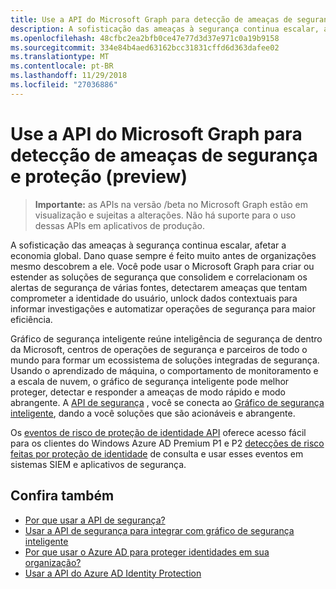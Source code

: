 ```yaml
---
title: Use a API do Microsoft Graph para detecção de ameaças de segurança e proteção (preview)
description: A sofisticação das ameaças à segurança continua escalar, afetar a economia global. Dano quase sempre é feito muito antes de organizações mesmo descobrem a ele. Você pode usar o Microsoft Graph para criar ou estender as soluções de segurança que consolidem e correlacionam os alertas de segurança de várias fontes, detectarem ameaças que tentam comprometer a identidade do usuário, unlock dados contextuais para informar investigações e automatizar operações de segurança para maior eficiência.
ms.openlocfilehash: 48cfbc2ea2bfb0ce47e77d3d37e971c0a19b9158
ms.sourcegitcommit: 334e84b4aed63162bcc31831cffd6d363dafee02
ms.translationtype: MT
ms.contentlocale: pt-BR
ms.lasthandoff: 11/29/2018
ms.locfileid: "27036886"
---
```

# <a name="use-the-microsoft-graph-api-for-security-threat-detection-and-protection-preview"></a>Use a API do Microsoft Graph para detecção de ameaças de segurança e proteção (preview)

> **Importante:** as APIs na versão /beta no Microsoft Graph estão em visualização e sujeitas a alterações. Não há suporte para o uso dessas APIs em aplicativos de produção.

A sofisticação das ameaças à segurança continua escalar, afetar a economia global. Dano quase sempre é feito muito antes de organizações mesmo descobrem a ele. Você pode usar o Microsoft Graph para criar ou estender as soluções de segurança que consolidem e correlacionam os alertas de segurança de várias fontes, detectarem ameaças que tentam comprometer a identidade do usuário, unlock dados contextuais para informar investigações e automatizar operações de segurança para maior eficiência.

Gráfico de segurança inteligente reúne inteligência de segurança de dentro da Microsoft, centros de operações de segurança e parceiros de todo o mundo para formar um ecossistema de soluções integradas de segurança. Usando o aprendizado de máquina, o comportamento de monitoramento e a escala de nuvem, o gráfico de segurança inteligente pode melhor proteger, detectar e responder a ameaças de modo rápido e modo abrangente. A [API de segurança](security-api-overview.md) , você se conecta ao [Gráfico de segurança inteligente](https://www.microsoft.com/en-us/security/intelligence-security-api), dando a você soluções que são acionáveis e abrangente.

Os [eventos de risco de proteção de identidade API](identityprotection-root.md) oferece acesso fácil para os clientes do Windows Azure AD Premium P1 e P2 [detecções de risco feitas por proteção de identidade](https://docs.microsoft.com/en-us/azure/active-directory/active-directory-identityprotection-graph-getting-started) de consulta e usar esses eventos em sistemas SIEM e aplicativos de segurança.

## <a name="see-also"></a>Confira também

- [Por que usar a API de segurança?](/graph/security-concept-overview#why-use-the-security-api-and-connect-with-microsoft-intelligent-security-graph)
- [Usar a API de segurança para integrar com gráfico de segurança inteligente](security-api-overview.md)
- [Por que usar o Azure AD para proteger identidades em sua organização?](/graph/security-concept-overview#why-use-azure-ad-to-protect-identities-in-your-organization)
- [Usar a API do Azure AD Identity Protection](identityprotection-root.md)
